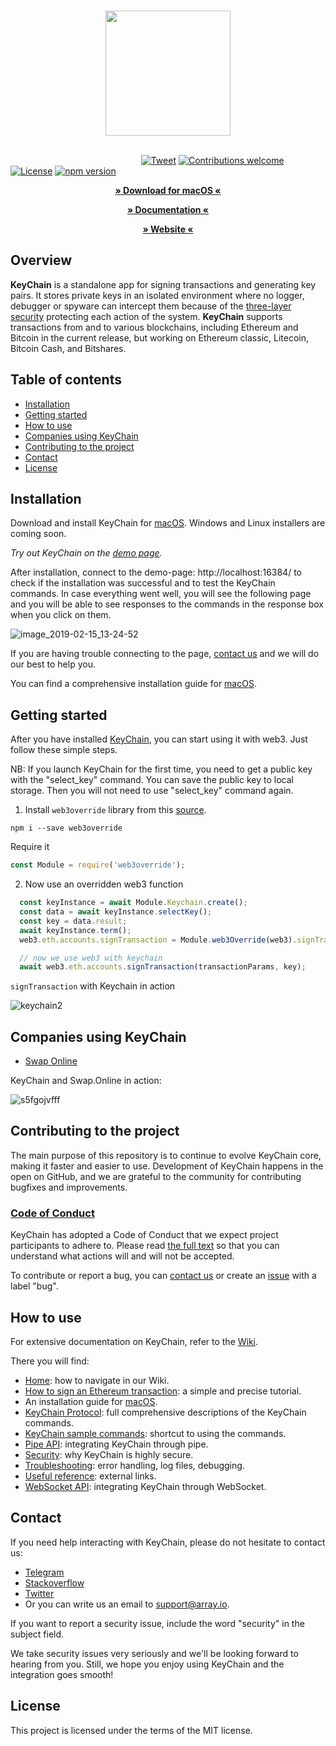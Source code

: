 <p align="center">
  <br>
  <img width="200" src="./img/logo2.png" alt="">
  <br>
  <br>
</p>

<link rel="stylesheet" type="text/css" href="https://stackpath.bootstrapcdn.com/bootstrap/4.2.1/css/bootstrap.min.css">

&nbsp;&nbsp;&nbsp;&nbsp;&nbsp;&nbsp;&nbsp;&nbsp;&nbsp;&nbsp;&nbsp;&nbsp;&nbsp;&nbsp;&nbsp;&nbsp;&nbsp;&nbsp;&nbsp;&nbsp;&nbsp;&nbsp;&nbsp;&nbsp;&nbsp;&nbsp;&nbsp;&nbsp;&nbsp;&nbsp;&nbsp;&nbsp;&nbsp;&nbsp;&nbsp;&nbsp;&nbsp;&nbsp;&nbsp;
&nbsp;&nbsp;&nbsp;&nbsp;&nbsp;&nbsp;&nbsp;&nbsp;&nbsp;&nbsp;&nbsp;&nbsp;&nbsp;[![Tweet](https://img.shields.io/twitter/url/http/shields.io.svg?style=social)](https://twitter.com/intent/tweet?text=A%20good,%20solid%20app%20to%20keep%20your%20keys%20safe.&url=https://keychain.array.io/&via=ProjectArray&hashtags=cybersecurity,private,cryptography,blockchain,app) [![Contributions welcome](https://img.shields.io/badge/contributions-welcome-orange.svg)](https://github.com/arrayio/array-io-keychain#contributing-to-the-project)
[![License](https://img.shields.io/badge/license-MIT-blue.svg)](https://github.com/arrayio/array-io-keychain/blob/master/LICENSE.md) [![npm version](https://badge.fury.io/js/web3override.svg)](https://badge.fury.io/js/web3override) 

<p align="center"><strong><a href="https://github.com/arrayio/array-io-keychain/releases/download/0.20/KeyChain.Installer.zip">» Download for macOS «</a> </strong></p>

<p align="center"><strong><a href="https://avvrik.github.io/KeyChain/">» Documentation «</a></strong></p>

<p align="center"><strong><a href="https://keychain.array.io/">» Website «</a></strong></p>

## Overview

**KeyChain** is a standalone app for signing transactions and generating key pairs. It stores private keys in an isolated environment where no logger, debugger or spyware can intercept them because of the [three-layer security](https://github.com/arrayio/array-io-keychain/wiki/KeyChain-security#three-security-layers-of-keychain) protecting each action of the system.
**KeyChain** supports transactions from and to various blockchains, including Ethereum and Bitcoin in the current release, but working on Ethereum classic, Litecoin, Bitcoin Cash, and Bitshares.

## Table of contents

- [Installation](#installation)
- [Getting started](#getting-started)
- [How to use](#how-to-use)
- [Companies using KeyChain](#companies-using-keychain)
- [Contributing to the project](#contributing-to-the-project)
- [Contact](#contact)
- [License](#license)

## Installation

Download and install KeyChain for [macOS](https://github.com/arrayio/array-io-keychain/releases/download/0.20/KeyChain.Installer.zip). Windows and Linux installers are coming soon.

*Try out KeyChain on the [demo page](https://arrayio.github.io/array-io-keychain/demo/).*

After installation, connect to the demo-page: http://localhost:16384/ to check if the installation was successful and to test the KeyChain commands. In case everything went well, you will see the following page and you will be able to see responses to the commands in the response box when you click on them.

![image_2019-02-15_13-24-52](https://user-images.githubusercontent.com/34011337/52852054-a6e52a00-3128-11e9-91aa-6eb8cfc64b1f.png)

If you are having trouble connecting to the page, [contact us](#contact) and we will do our best to help you.

You can find a comprehensive installation guide for [macOS](https://github.com/arrayio/array-io-keychain/wiki/Installation-guide-for-macOS). 

## Getting started

After you have installed [KeyChain](https://github.com/arrayio/array-io-keychain/releases/download/0.20/KeyChain.Installer.zip), you can start using it with web3. Just follow these simple steps.

NB: If you launch KeyChain for the first time, you need to get a public key with the "select_key" command. You can save the public key to local storage. Then you will not need to use "select_key" command again.

1. Install `web3override` library from this [source](https://www.npmjs.com/package/web3override).

```
npm i --save web3override
```

Require it 
```javascript
const Module = require('web3override'); 
```

2. Now use an overridden web3 function 

```javascript
  const keyInstance = await Module.Keychain.create();
  const data = await keyInstance.selectKey();
  const key = data.result;
  await keyInstance.term();
  web3.eth.accounts.signTransaction = Module.web3Override(web3).signTransaction;

  // now we use web3 with keychain
  await web3.eth.accounts.signTransaction(transactionParams, key);
```

`signTransaction` with Keychain in action

![keychain2](https://user-images.githubusercontent.com/34011337/52135027-f79f5200-2655-11e9-9718-6d47355fc0fb.gif)

## Companies using KeyChain

- [Swap Online](https://swap.online/)

KeyChain and Swap.Online in action:

![s5fgojvfff](https://user-images.githubusercontent.com/34011337/52853355-68516e80-312c-11e9-86da-0a2aeca504e8.gif)

## Contributing to the project

The main purpose of this repository is to continue to evolve KeyChain core, making it faster and easier to use. Development of KeyChain happens in the open on GitHub, and we are grateful to the community for contributing bugfixes and improvements. 

### [Code of Conduct](https://github.com/arrayio/array-io-keychain/blob/master/CODE_OF_CONDUCT.md)

KeyChain has adopted a Code of Conduct that we expect project participants to adhere to. Please read [the full text](https://github.com/arrayio/array-io-keychain/blob/master/CODE_OF_CONDUCT.md) so that you can understand what actions will and will not be accepted.

To contribute or report a bug, you can [contact us](#contact) or create an [issue](https://github.com/arrayio/array-io-keychain/issues/new) with a label "bug".

## How to use 

For extensive documentation on KeyChain, refer to the [Wiki](https://github.com/arrayio/array-io-keychain/wiki).

There you will find:

- [Home](https://github.com/arrayio/array-io-keychain/wiki): how to navigate in our Wiki. 
- [How to sign an Ethereum transaction](https://github.com/arrayio/array-io-keychain/wiki/How-to-sign-Ethereum-transaction-via-KeyChain): a simple and precise tutorial.
- An installation guide for [macOS](https://github.com/arrayio/array-io-keychain/wiki/Installation-guide-for-macOS).
- [KeyChain Protocol](https://github.com/arrayio/array-io-keychain/wiki/KeyChain-Protocol): full comprehensive descriptions of the KeyChain commands.
- [KeyChain sample commands](https://github.com/arrayio/array-io-keychain/wiki/KeyChain-sample-commands): shortcut to using the commands.
- [Pipe API](https://github.com/arrayio/array-io-keychain/wiki/Pipe-API): integrating KeyChain through pipe.
- [Security](https://github.com/arrayio/array-io-keychain/wiki/Security): why KeyChain is highly secure.
- [Troubleshooting](https://github.com/arrayio/array-io-keychain/wiki/Troubleshooting): error handling, log files, debugging.
- [Useful reference](https://github.com/arrayio/array-io-keychain/wiki/Useful-reference): external links.
- [WebSocket API](https://github.com/arrayio/array-io-keychain/wiki/WebSocket-API): integrating KeyChain through WebSocket.

## Contact

If you need help interacting with KeyChain, please do not hesitate to contact us:

- [Telegram](https://t.me/arrayio)
- [Stackoverflow](https://stackoverflow.com/users/10429540/array-io)
- [Twitter](https://twitter.com/ProjectArray)
- Or you can write us an email to support@array.io. 

If you want to report a security issue, include the word "security" in the subject field.

We take security issues very seriously and we'll be looking forward to hearing from you. Still, we hope you enjoy using KeyChain and the integration goes smooth! 

## License

This project is licensed under the terms of the MIT license.
